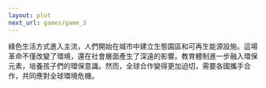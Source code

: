 ```yaml
---
layout: plot
next_url: games/game_3
---
```

綠色生活方式進入主流，人們開始在城市中建立生態園區和可再生能源設施。這場革命不僅改變了環境，還在社會層面產生了深遠的影響。教育體制進一步融入環保元素，培養孩子們的環保意識。然而，全球合作變得更加迫切，需要各國攜手合作，共同應對全球環境危機。